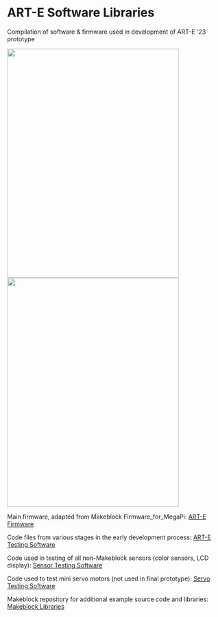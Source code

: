 # ART-E Software Libraries

Compilation of software & firmware used in development of ART-E '23 prototype

<img src="https://user-images.githubusercontent.com/104372326/231342522-c690af5a-7f8e-4e28-9273-48c3107f4c6e.jpg" width="400" height="533">
<img src="https://user-images.githubusercontent.com/104372326/231845838-70c19029-99c0-4033-ab74-ae4ce046ad0e.jpg" width="400" height="533">

Main firmware, adapted from Makeblock Firmware_for_MegaPi: [ART-E Firmware](https://github.com/chf78/ART-E/tree/main/ART-E%20Firmware)

Code files from various stages in the early development process: [ART-E Testing Software](https://github.com/chf78/ART-E/tree/main/ART-E%20Testing%20Software)

Code used in testing of all non-Makeblock sensors (color sensors, LCD display): [Sensor Testing Software](https://github.com/chf78/ART-E/tree/main/Sensor%20Testing)

Code used to test mini servo motors (not used in final prototype): [Servo Testing Software](https://github.com/chf78/ART-E/tree/main/Servo%20Motors)

Makeblock repository for additional example source code and libraries: [Makeblock Libraries](https://github.com/Makeblock-official/Makeblock-Libraries)
